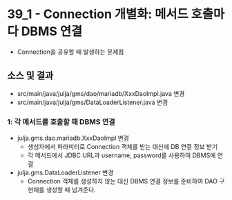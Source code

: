 # 39_1 - Connection 개별화: 메서드 호출마다 DBMS 연결

- Connection을 공유할 때 발생하는 문제점

## 소스 및 결과

- src/main/java/julja/gms/dao/mariadb/XxxDaoImpl.java 변경
- src/main/java/julja/gms/DataLoaderListener.java 변경

### 1: 각 메서드를 호출할 때 DBMS 연결

- julja.gms.dao.mariadb.XxxDaoImpl 변경
  - 생성자에서 파라미터로 Connection 객체를 받는 대신에 DB 연결 정보 받기
  - 각 메서드에서 JDBC URL과 username, password를 사용하여 DBMS에 연결
- julja.gms.DataLoaderListener 변경
  - Connection 객체를 생성하지 않는 대신 DBMS 연결 정보를 준비하여 DAO 구현체를 생성할 때 넘겨준다.